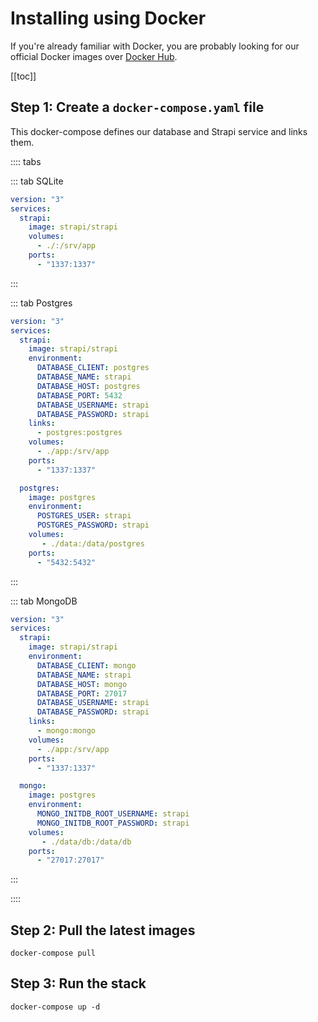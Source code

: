 # Installing using Docker

If you're already familiar with Docker, you are probably looking for our official Docker images over [Docker Hub](https://hub.docker.com/r/strapi/strapi).

[[toc]]

## Step 1: Create a `docker-compose.yaml` file

This docker-compose defines our database and Strapi service and links them.

:::: tabs

::: tab SQLite
```yaml
version: "3"
services:
  strapi:
    image: strapi/strapi
    volumes:
      - ./:/srv/app
    ports:
      - "1337:1337"
```
:::

::: tab Postgres
```yaml
version: "3"
services:
  strapi:
    image: strapi/strapi
    environment:
      DATABASE_CLIENT: postgres
      DATABASE_NAME: strapi
      DATABASE_HOST: postgres
      DATABASE_PORT: 5432
      DATABASE_USERNAME: strapi
      DATABASE_PASSWORD: strapi
    links:
      - postgres:postgres
    volumes:
      - ./app:/srv/app
    ports:
      - "1337:1337"

  postgres:
    image: postgres
    environment:
      POSTGRES_USER: strapi
      POSTGRES_PASSWORD: strapi
    volumes:
       - ./data:/data/postgres
    ports:
      - "5432:5432"
```
:::

::: tab MongoDB
```yaml
version: "3"
services:
  strapi:
    image: strapi/strapi
    environment:
      DATABASE_CLIENT: mongo
      DATABASE_NAME: strapi
      DATABASE_HOST: mongo
      DATABASE_PORT: 27017
      DATABASE_USERNAME: strapi
      DATABASE_PASSWORD: strapi
    links:
      - mongo:mongo
    volumes:
      - ./app:/srv/app
    ports:
      - "1337:1337"

  mongo:
    image: postgres
    environment:
      MONGO_INITDB_ROOT_USERNAME: strapi
      MONGO_INITDB_ROOT_PASSWORD: strapi
    volumes:
       - ./data/db:/data/db
    ports:
      - "27017:27017"
```
:::

::::

## Step 2: Pull the latest images

```
docker-compose pull
```

## Step 3: Run the stack

```
docker-compose up -d
```